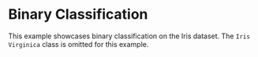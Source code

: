 # Binary Classification

This example showcases binary classification on the Iris dataset. The
`Iris Virginica` class is omitted for this example.
